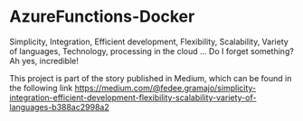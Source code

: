 # AzureFunctions-Docker

Simplicity, Integration, Efficient development, Flexibility, Scalability, Variety of languages, Technology, processing in the cloud … Do I forget something? Ah yes, incredible!

This project is part of the story published in Medium, which can be found in the following link  https://medium.com/@fedee.gramajo/simplicity-integration-efficient-development-flexibility-scalability-variety-of-languages-b388ac2998a2
